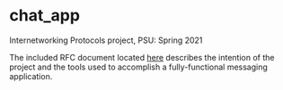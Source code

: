 # chat_app
Internetworking Protocols project, PSU: Spring 2021 

The included RFC document located 
<a href="https://github.com/bbudnick/chat_app/blob/main/RFC%20Internetworking%20Protocols.pdf">here</a> describes the 
intention of the project and the tools used to accomplish a fully-functional messaging application. 

